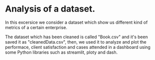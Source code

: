 # Analysis of a dataset. 

In this excersice we consider a dataset which show us different kind of metrics of a certain enterprise.

The dataset which has been cleaned is called "Book.csv" and it's been saved it as "cleanedData.csv", then, we used it to analyze and plot the performace, client satisfaction and cases attended in a dashboard using some Python libraries such as streamlit, ploty and dash.
